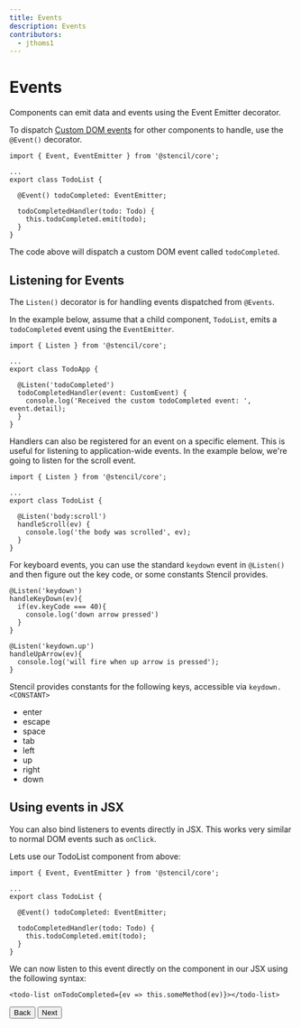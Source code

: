 ```yaml
---
title: Events
description: Events
contributors:
  - jthoms1
---
```


# Events

Components can emit data and events using the Event Emitter decorator.

To dispatch [Custom DOM events](https://developer.mozilla.org/en-US/docs/Web/Guide/Events/Creating_and_triggering_events) for other components to handle, use the `@Event()` decorator.

```tsx
import { Event, EventEmitter } from '@stencil/core';

...
export class TodoList {

  @Event() todoCompleted: EventEmitter;

  todoCompletedHandler(todo: Todo) {
    this.todoCompleted.emit(todo);
  }
}
```

The code above will dispatch a custom DOM event called `todoCompleted`.

## Listening for Events

The `Listen()` decorator is for handling events dispatched from `@Events`.

In the example below, assume that a child component, `TodoList`, emits a `todoCompleted` event using the `EventEmitter`.

```tsx
import { Listen } from '@stencil/core';

...
export class TodoApp {

  @Listen('todoCompleted')
  todoCompletedHandler(event: CustomEvent) {
    console.log('Received the custom todoCompleted event: ', event.detail);
  }
}
```

Handlers can also be registered for an event on a specific element.
This is useful for listening to application-wide events.
In the example below, we're going to listen for the scroll event.

```tsx
import { Listen } from '@stencil/core';

...
export class TodoList {

  @Listen('body:scroll')
  handleScroll(ev) {
    console.log('the body was scrolled', ev);
  }
}
```

For keyboard events, you can use the standard `keydown` event in `@Listen()` and then figure out the key code, or some constants Stencil provides.

```tsx
@Listen('keydown')
handleKeyDown(ev){
  if(ev.keyCode === 40){
    console.log('down arrow pressed')
  }
}

@Listen('keydown.up')
handleUpArrow(ev){
  console.log('will fire when up arrow is pressed');
}

```

Stencil provides constants for the following keys, accessible via `keydown.<CONSTANT>`

- enter
- escape
- space
- tab
- left
- up
- right
- down

## Using events in JSX

You can also bind listeners to events directly in JSX. This works very similar to normal DOM events such as `onClick`.

Lets use our TodoList component from above:

```tsx
import { Event, EventEmitter } from '@stencil/core';

...
export class TodoList {

  @Event() todoCompleted: EventEmitter;

  todoCompletedHandler(todo: Todo) {
    this.todoCompleted.emit(todo);
  }
}
```

We can now listen to this event directly on the component in our JSX using the following syntax:

```tsx
<todo-list onTodoCompleted={ev => this.someMethod(ev)}></todo-list>
```

<stencil-route-link url="/docs/decorators" router="#router" custom="true">
  <button class="pull-left btn btn--secondary">
    Back
  </button>
</stencil-route-link>

<stencil-route-link url="/docs/reactive-data" custom="true">
  <button class="pull-right btn btn--primary">
    Next
  </button>
</stencil-route-link>
